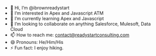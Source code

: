 - 👋 Hi, I’m @ibrownreadystart
- 👀 I’m interested in Apex and Javascript ATM
- 🌱 I’m currently learning Apex and Javascript
- 💞️ I’m looking to collaborate on anything Salesforce, Mulesoft, Data Cloud
- 📫 How to reach me: contact@readystartconsulting.com
- 😄 Pronouns: He/Him/His
- ⚡ Fun fact: I enjoy hiking.

<!---
ibrownreadystart/ibrownreadystart is a ✨ special ✨ repository because its `README.md` (this file) appears on your GitHub profile.
You can click the Preview link to take a look at your changes.
--->
